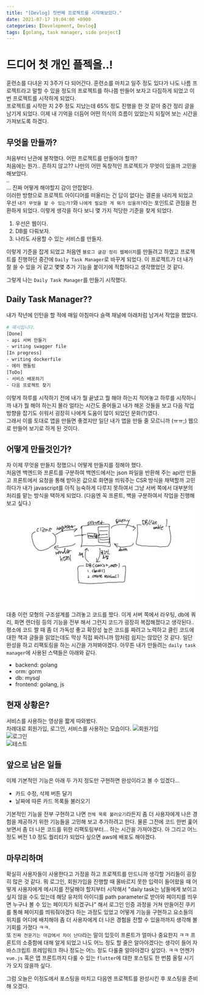 ```yaml
---
title: "[Devlog] 첫번째 프로젝트를 시작해보았다."
date: 2021-07-17 19:04:00 +0900
categories: [Development, Devlog]
tags: [golang, task manager, side project]
---
```


# 드디어 첫 개인 플젝을..!

훈련소를 다녀온 지 3주가 다 되어간다. 훈련소를 마치고 일주 정도 있다가 나도 나름 프로젝트라고 말할 수 있을 정도의 프로젝트를 하나쯤 만들어 보자고 다짐하게 되었고 이번 프로젝트를 시작하게 되었다.  
프로젝트를 시작한 지 2주 정도 지났는데 65% 정도 진행을 한 것 같아 중간 정리 글을 남기게 되었다. 이제 내 기억을 더듬어 어떤 의식의 흐름이 있었는지 되짚어 보는 시간을 가져보도록 하겠다.

## 무엇을 만들까?

처음부터 난관에 봉착했다. 어떤 프로젝트를 만들어야 할까?  
처음에는 뭔가.. 흔하지 않고?? 나만의 어떤 독창적인 프로젝트가 무엇이 있을까 고민을 해보았다.  
..  
...  진짜 어떻게 해야할지 감이 안잡혔다.  
이러한 방향으로 프로젝트 아이디어를 떠올리는 건 답이 없다는 결론을 내리게 되었고 우선 `내가 무엇을 할 수 있는가?`와 `나에게 필요한 게 뭐가 있을까?`라는 포인트로 관점을 전환하게 되었다. 이렇게 생각을 하다 보니 몇 가지 적당한 기준을 찾게 되었다.  

1. 우선은 웹이다.
2. DB를 다뤄보자.
3. 나라도 사용할 수 있는 서비스를 만들자.

이렇게 기준을 잡게 되었고 처음엔 `블로그 글감 정리 웹페이지`를 만들려고 하였고 프로젝트를 진행하던 중간에 `Daily Task Manager`로 바꾸게 되었다. 이 프로젝트가 더 내가 잘 쓸 수 있을 거 같고 몇몇 추가 기능을 붙이기에 적합하다고 생각했었던 것 같다.
  

그렇게 나는 `Daily Task Manager`를 만들기 시작했다.

## Daily Task Manager??

내가 작년에 인턴을 할 적에 매일 아침마다 슬랙 채널에 아래처럼 남겨서 작업을 했었다.

```bash
# 예시입니다.
[Done]
- api 서버 만들기
- writing swagger file
[In progress]
- writing dockerfile
- 에러 핸들링
[ToDo]
- 서비스 배포하기
- 다음 프로젝트 찾기
```

이렇게 하루를 시작하기 전에 내가 뭘 끝냈고 뭘 해야 하는지 적어놓고 하루를 시작하니까 내가 뭘 해야 하는지 몰라 얼타는 시간도 줄어들고 내가 해온 것들을 보고 다음 작업 방향을 잡기도 쉬워서 굉장히 나에게 도움이 많이 되었던 문화(?)였다.  
그래서 이를 토대로 앱을 만들면 좋겠지만 일단 내가 앱을 만들 줄 모르니까 (ㅠㅠ;) 웹으로 만들어 보기로 하게 된 것이다. 

## 어떻게 만들것인가?

자 이제 무엇을 만들지 정했으니 어떻게 만들지를 정해야 했다.  
처음엔 백엔드와 프론트를 구분하여 백엔드에서는 json 파일을 반환해 주는 api만 만들고 프론트에서 요청을 통해 받아온 값으로 화면을 띄워주는 CSR 방식을 채택할까 고민하다가 내가 javascript를 아직 능숙하게 다루지 못하여서 그냥 서버 쪽에서 대부분의 처리를 맡는 방식을 택하게 되었다. (다음엔 꼭 프론트, 백을 구분하여서 작업을 진행해보고 싶다.)  
![손그림..](https://github.com/j1mmyson/j1mmyson.github.io/blob/main/assets/img/posts/devlog/2021-07-17/architecture.png?raw=true)

대충 이런 모형의 구조설계를 그려놓고 코드를 짰다. 이게 서버 쪽에서 라우팅, db에 쿼리, 화면 렌더링 등의 기능을 전부 해서 그런지 코드가 굉장히 복잡해졌다고 생각된다.. 평소에 코드 짤 때 좀 더 가독성 좋고 확장성 높은 코드를 짜려고 노력하고 클린 코드에 대한 책과 글들을 읽었는데도 막상 직접 짜려니까 맘처럼 쉽지는 않았던 것 같다. 일단 완성을 하고 리팩토링을 하는 시간을 가져봐야겠다. 아무튼 내가 만들려는 `daily task manager`에 사용된 스택들은 아래와 같다.

- backend: golang
- orm: gorm
- db: mysql
- frontend: golang, js

## 현재 상황은?

서비스를 사용하는 영상을 짧게 따와봤다.  
차례대로 회원가입, 로그인, 서비스를 사용하는 모습이다.
![회원가입](https://github.com/j1mmyson/j1mmyson.github.io/blob/main/assets/img/posts/devlog/2021-07-17/signup.gif?raw=true)  
![로그인](https://github.com/j1mmyson/j1mmyson.github.io/blob/main/assets/img/posts/devlog/2021-07-17/login.gif?raw=true)  
![테스트](https://github.com/j1mmyson/j1mmyson.github.io/blob/main/assets/img/posts/devlog/2021-07-17/add.gif?raw=true)

## 앞으로 남은 일들

이제 기본적인 기능은 아래 두 가지 정도만 구현하면 완성이라고 볼 수 있겠다...

- 카드 수정, 삭제 버튼 달기
- 날짜에 따른 카드 목록들 불러오기

기본적인 기능을 전부 구현하고 나면 `전체 목록 불러오기`라든지 좀 더 사용자에게 나은 경험을 제공하기 위한 기능들을 고민해 보고 추가하려고 한다. 물론 그전에 코드 한번 훑어보면서 좀 더 나은 코드를 위한 리팩토링부터... 하는 시간을 가져야겠다. 아 그리고 어느 정도 버전 1.0 정도 퀄리티가 되었다 싶으면 aws에 배포도 해야겠다. 

## 마무리하며

확실히 사용자들이 사용한다고 가정을 하고 프로젝트를 만드니까 생각할 거리들이 굉장히 많은 것 같다. 뭐 로그인, 회원가입을 진행할 때 올바르지 못한 입력이 들어왔을 때 어떻게 사용자에게 메시지를 전달해야 할지부터 시작해서 "daily task는 남들에게 보이고 싶지 않을 수도 있는데 해당 유저의 아이디를 path parameter로 받아와 페이지를 띄우면 누구나 볼 수 있는 페이지가 되겠구나" 해서 로그인 인증 과정을 거쳐 만들어진 쿠키를 통해 페이지를 띄워줘야겠다 하는 과정도 있었고 어떻게 기능을 구현하고 요소들의 위치를 어디에 배치해야 좀 더 사용자에게 더 나은 경험을 전할 수 있을까까지 생각해 볼 기회를 가졌다 ㅋㅋ.   
또 `진짜 전문가는 마감에서 차이 난다`라는 말이 있듯이 프론트가 얼마나 중요한지 ㅋㅋ 프론트의 소중함에 대해 알게 되었고 나도 어느 정도 할 줄은 알아야겠다는 생각이 들어 자바스크립트 프레임워크 하나 정도는 어느 정도 다룰줄 알아야겠다 싶었다. ㅋㅋ 언젠가 `vue.js` 혹은 앱 프론트까지 다룰 수 있는 `flutter`에 대한 포스팅도 한 번쯤 올릴 시기가 오지 않을까 싶다.  

그럼 오늘은 이정도에서 포스팅을 마치고 다음엔 프로젝트를 완성시킨 후 포스팅을 준비해 오겠다.